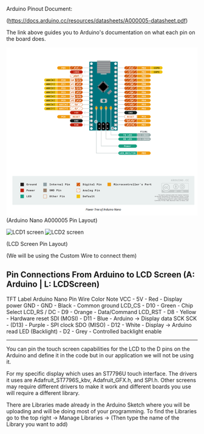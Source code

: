 Arduino Pinout Document:

(https://docs.arduino.cc/resources/datasheets/A000005-datasheet.pdf)

The link above guides you to Arduino's documentation on what each pin on the board does.

![Arduino Nano A000005](https://raw.githubusercontent.com/Varathac/Fuoco-Pneumatico/main/Images/Nano_A000005.png)
(Arduino Nano A000005 Pin Layout)

![LCD1 screen](https://github.com/Varathac/Fuoco-Pneumatico/assets/142264466/fe967372-4e59-4042-878a-3127444baa95)
![LCD2 screen](https://github.com/Varathac/Fuoco-Pneumatico/assets/142264466/e3ddf8ec-0b30-414b-a297-c3f450899510)

(LCD Screen Pin Layout)

(We will be using the Custom Wire to connect them)

Pin Connections From Arduino to LCD Screen (A: Arduino | L: LCDScreen)
-
TFT Label	Arduino Nano Pin	Wire Color	Note
VCC	- 5V	- Red	- Display power
GND	- GND	- Black	- Common ground
LCD_CS	- D10	- Green	- Chip Select
LCD_RS / DC	- D9	- Orange	- Data/Command
LCD_RST	- D8 - Yellow	- Hardware reset
SDI (MOSI)	- D11	- Blue	- Arduino → Display data
SCK	SCK - (D13)	- Purple	- SPI clock
SDO (MISO)	- D12	- White	- Display → Arduino read
LED (Backlight)	- D2	- Grey	- Controlled backlight enable

<hr>
You can pin the touch screen capabilities for the LCD to the D pins on the Arduino and define it in the code but in our application
we will not be using it.


For my specific display which uses an ST7796U touch interface. The drivers it uses are Adafruit_ST7796S_kbv, Adafruit_GFX.h, and SPI.h.
Other screens may require different drivers to make it work and different boards you use will require a different library.


There are Libraries made already in the Arduino Sketch where you will be uploading and will be doing most of your programming.
To find the Libraries go to the top right -> Manage Libraries -> (Then type the name of the Library you want to add)
